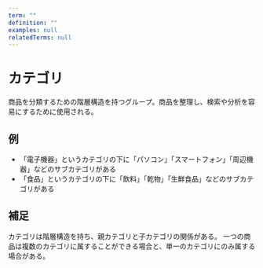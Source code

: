 ```yaml
---
term: ""
definition: ""
examples: null
relatedTerms: null
---
```


# カテゴリ

商品を分類するための階層構造を持つグループ。商品を整理し、検索や分析を容易にするために使用される。

## 例

- 「電子機器」というカテゴリの下に「パソコン」「スマートフォン」「周辺機器」などのサブカテゴリがある
- 「食品」というカテゴリの下に「飲料」「乾物」「生鮮食品」などのサブカテゴリがある

## 補足

カテゴリは階層構造を持ち、親カテゴリと子カテゴリの関係がある。
一つの商品は複数のカテゴリに属することができる場合と、単一のカテゴリにのみ属する場合がある。
